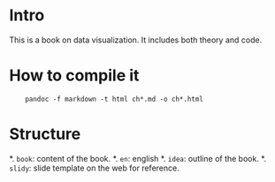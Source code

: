 Intro
=====

This is a book on data visualization. It includes both theory and code.

# How to compile it

		pandoc -f markdown -t html ch*.md -o ch*.html
		
# Structure

*. `book`: content of the book.
	*. `en`: english
*. `idea`: outline of the book.
*. `slidy`: slide template on the web for reference.